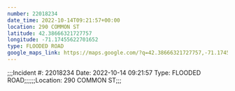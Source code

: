 ```yaml
---
number: 22018234
date_time: 2022-10-14T09:21:57+00:00
location: 290 COMMON ST
latitude: 42.38666321727757
longitude: -71.17455622701652
type: FLOODED ROAD
google_maps_link: https://maps.google.com/?q=42.38666321727757,-71.17455622701652
---
```


;;;Incident #: 22018234  Date: 2022-10-14 09:21:57  Type: FLOODED ROAD;;;;;;Location: 290 COMMON ST;;;
